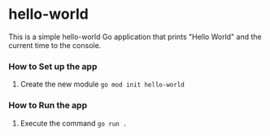 # hello-world

This is a simple hello-world Go application that prints "Hello World" and the current time to the console. 

### How to Set up the app
1) Create the new module `go mod init hello-world`

### How to Run the app
1) Execute the command `go run .`
